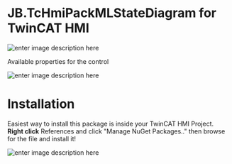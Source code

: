 # JB.TcHmiPackMLStateDiagram for TwinCAT HMI

![enter image description here](https://user-images.githubusercontent.com/75740551/212083574-a0f7f5cb-2941-45bc-bb93-b00e86eff867.png)

Available properties for the control

![enter image description here](https://user-images.githubusercontent.com/75740551/212083604-bf65ef71-2a56-4646-bca6-8aebf925ba80.png)

# Installation

Easiest way to install this package is inside your TwinCAT HMI Project. 
**Right click** References and click "Manage NuGet Packages.." then browse for the file and install it! 

![enter image description here](https://user-images.githubusercontent.com/75740551/101645035-32cef100-3a36-11eb-88f4-eeaccd3366d6.png)
